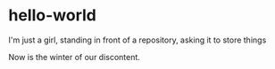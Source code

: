# hello-world
I'm just a girl, standing in front of a repository, asking it to store things

Now is the winter of our discontent.
